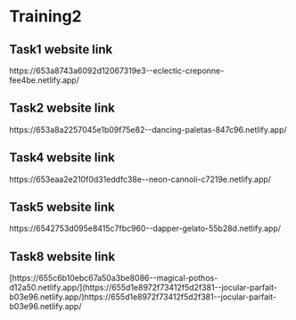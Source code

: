 # Training2

<h2> Task1 website link </h2>
https://653a8743a6092d12067319e3--eclectic-creponne-fee4be.netlify.app/

<h2> Task2 website link </h2>
https://653a8a2257045e1b09f75e82--dancing-paletas-847c96.netlify.app/
<h2> Task4 website link </h2>
https://653eaa2e210f0d31eddfc38e--neon-cannoli-c7219e.netlify.app/
<h2> Task5 website link </h2>
https://6542753d095e8415c7fbc960--dapper-gelato-55b28d.netlify.app/
<h2> Task8 website link </h2>
[https://655c6b10ebc67a50a3be8086--magical-pothos-d12a50.netlify.app/](https://655d1e8972f73412f5d2f381--jocular-parfait-b03e96.netlify.app/)https://655d1e8972f73412f5d2f381--jocular-parfait-b03e96.netlify.app/
